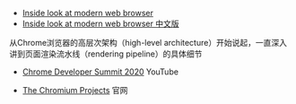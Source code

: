 
- [Inside look at modern web browser](https://developers.google.com/web/updates/2018/09/inside-browser-part1)
- [Inside look at modern web browser 中文版](https://lisongfeng.cn/2019/06/05/understanding-modern-browsers.html)

从Chrome浏览器的高层次架构（high-level architecture）开始说起，一直深入讲到页面渲染流水线（rendering pipeline）的具体细节

- [Chrome Developer Summit 2020](https://www.youtube.com/playlist?list=PLNYkxOF6rcIDzLmWaDwfHVZJl1Q5RFgOR)
YouTube


- [The Chromium Projects](https://www.chromium.org/developers/design-documents/plugin-architecture)
官网
